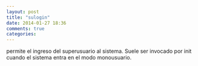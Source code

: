 ```yaml
---
layout: post
title: "sulogin"
date: 2014-01-27 18:36
comments: true
categories: 
---
```

permite el ingreso del superusuario al sistema. Suele ser invocado por init cuando el sistema entra en el modo monousuario.

